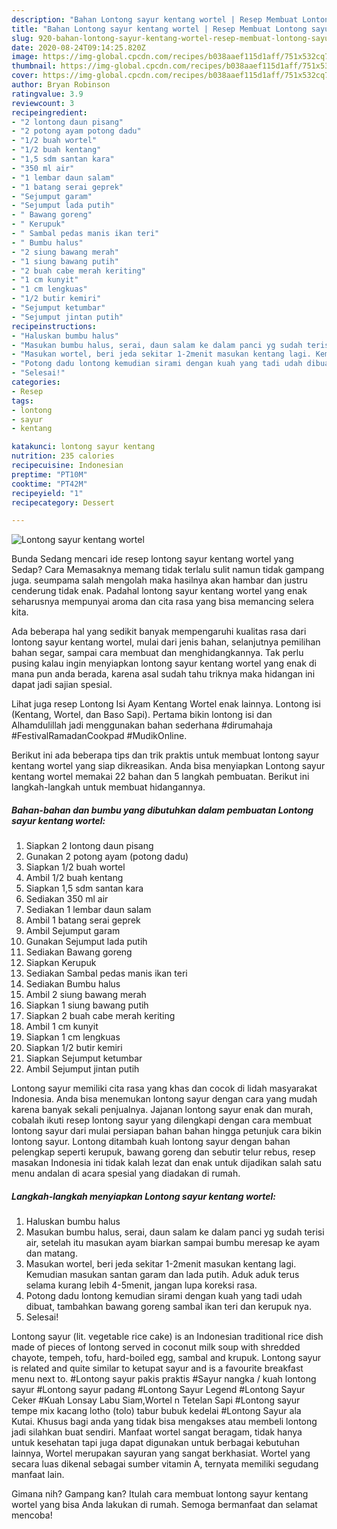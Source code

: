 ```yaml
---
description: "Bahan Lontong sayur kentang wortel | Resep Membuat Lontong sayur kentang wortel Yang Enak dan Simpel"
title: "Bahan Lontong sayur kentang wortel | Resep Membuat Lontong sayur kentang wortel Yang Enak dan Simpel"
slug: 920-bahan-lontong-sayur-kentang-wortel-resep-membuat-lontong-sayur-kentang-wortel-yang-enak-dan-simpel
date: 2020-08-24T09:14:25.820Z
image: https://img-global.cpcdn.com/recipes/b038aaef115d1aff/751x532cq70/lontong-sayur-kentang-wortel-foto-resep-utama.jpg
thumbnail: https://img-global.cpcdn.com/recipes/b038aaef115d1aff/751x532cq70/lontong-sayur-kentang-wortel-foto-resep-utama.jpg
cover: https://img-global.cpcdn.com/recipes/b038aaef115d1aff/751x532cq70/lontong-sayur-kentang-wortel-foto-resep-utama.jpg
author: Bryan Robinson
ratingvalue: 3.9
reviewcount: 3
recipeingredient:
- "2 lontong daun pisang"
- "2 potong ayam potong dadu"
- "1/2 buah wortel"
- "1/2 buah kentang"
- "1,5 sdm santan kara"
- "350 ml air"
- "1 lembar daun salam"
- "1 batang serai geprek"
- "Sejumput garam"
- "Sejumput lada putih"
- " Bawang goreng"
- " Kerupuk"
- " Sambal pedas manis ikan teri"
- " Bumbu halus"
- "2 siung bawang merah"
- "1 siung bawang putih"
- "2 buah cabe merah keriting"
- "1 cm kunyit"
- "1 cm lengkuas"
- "1/2 butir kemiri"
- "Sejumput ketumbar"
- "Sejumput jintan putih"
recipeinstructions:
- "Haluskan bumbu halus"
- "Masukan bumbu halus, serai, daun salam ke dalam panci yg sudah terisi air, setelah itu masukan ayam biarkan sampai bumbu meresap ke ayam dan matang."
- "Masukan wortel, beri jeda sekitar 1-2menit masukan kentang lagi. Kemudian masukan santan garam dan lada putih. Aduk aduk terus selama kurang lebih 4-5menit, jangan lupa koreksi rasa."
- "Potong dadu lontong kemudian sirami dengan kuah yang tadi udah dibuat, tambahkan bawang goreng sambal ikan teri dan kerupuk nya."
- "Selesai!"
categories:
- Resep
tags:
- lontong
- sayur
- kentang

katakunci: lontong sayur kentang 
nutrition: 235 calories
recipecuisine: Indonesian
preptime: "PT10M"
cooktime: "PT42M"
recipeyield: "1"
recipecategory: Dessert

---
```



![Lontong sayur kentang wortel](https://img-global.cpcdn.com/recipes/b038aaef115d1aff/751x532cq70/lontong-sayur-kentang-wortel-foto-resep-utama.jpg)

Bunda Sedang mencari ide resep lontong sayur kentang wortel yang Sedap? Cara Memasaknya memang tidak terlalu sulit namun tidak gampang juga. seumpama salah mengolah maka hasilnya akan hambar dan justru cenderung tidak enak. Padahal lontong sayur kentang wortel yang enak seharusnya mempunyai aroma dan cita rasa yang bisa memancing selera kita.

Ada beberapa hal yang sedikit banyak mempengaruhi kualitas rasa dari lontong sayur kentang wortel, mulai dari jenis bahan, selanjutnya pemilihan bahan segar, sampai cara membuat dan menghidangkannya. Tak perlu pusing kalau ingin menyiapkan lontong sayur kentang wortel yang enak di mana pun anda berada, karena asal sudah tahu triknya maka hidangan ini dapat jadi sajian spesial.

Lihat juga resep Lontong Isi Ayam Kentang Wortel enak lainnya. Lontong isi (Kentang, Wortel, dan Baso Sapi). Pertama bikin lontong isi dan Alhamdulillah jadi menggunakan bahan sederhana #dirumahaja #FestivalRamadanCookpad #MudikOnline.


Berikut ini ada beberapa tips dan trik praktis untuk membuat lontong sayur kentang wortel yang siap dikreasikan. Anda bisa menyiapkan Lontong sayur kentang wortel memakai 22 bahan dan 5 langkah pembuatan. Berikut ini langkah-langkah untuk membuat hidangannya.

<!--inarticleads1-->

##### Bahan-bahan dan bumbu yang dibutuhkan dalam pembuatan Lontong sayur kentang wortel:

1. Siapkan 2 lontong daun pisang
1. Gunakan 2 potong ayam (potong dadu)
1. Siapkan 1/2 buah wortel
1. Ambil 1/2 buah kentang
1. Siapkan 1,5 sdm santan kara
1. Sediakan 350 ml air
1. Sediakan 1 lembar daun salam
1. Ambil 1 batang serai geprek
1. Ambil Sejumput garam
1. Gunakan Sejumput lada putih
1. Sediakan  Bawang goreng
1. Siapkan  Kerupuk
1. Sediakan  Sambal pedas manis ikan teri
1. Sediakan  Bumbu halus
1. Ambil 2 siung bawang merah
1. Siapkan 1 siung bawang putih
1. Siapkan 2 buah cabe merah keriting
1. Ambil 1 cm kunyit
1. Siapkan 1 cm lengkuas
1. Siapkan 1/2 butir kemiri
1. Siapkan Sejumput ketumbar
1. Ambil Sejumput jintan putih


Lontong sayur memiliki cita rasa yang khas dan cocok di lidah masyarakat Indonesia. Anda bisa menemukan lontong sayur dengan cara yang mudah karena banyak sekali penjualnya. Jajanan lontong sayur enak dan murah, cobalah ikuti resep lontong sayur yang dilengkapi dengan cara membuat lontong sayur dari mulai persiapan bahan bahan hingga petunjuk cara bikin lontong sayur. Lontong ditambah kuah lontong sayur dengan bahan pelengkap seperti kerupuk, bawang goreng dan sebutir telur rebus, resep masakan Indonesia ini tidak kalah lezat dan enak untuk dijadikan salah satu menu andalan di acara spesial yang diadakan di rumah. 

<!--inarticleads2-->

##### Langkah-langkah menyiapkan Lontong sayur kentang wortel:

1. Haluskan bumbu halus
1. Masukan bumbu halus, serai, daun salam ke dalam panci yg sudah terisi air, setelah itu masukan ayam biarkan sampai bumbu meresap ke ayam dan matang.
1. Masukan wortel, beri jeda sekitar 1-2menit masukan kentang lagi. Kemudian masukan santan garam dan lada putih. Aduk aduk terus selama kurang lebih 4-5menit, jangan lupa koreksi rasa.
1. Potong dadu lontong kemudian sirami dengan kuah yang tadi udah dibuat, tambahkan bawang goreng sambal ikan teri dan kerupuk nya.
1. Selesai!


Lontong sayur (lit. vegetable rice cake) is an Indonesian traditional rice dish made of pieces of lontong served in coconut milk soup with shredded chayote, tempeh, tofu, hard-boiled egg, sambal and krupuk. Lontong sayur is related and quite similar to ketupat sayur and is a favourite breakfast menu next to. #Lontong sayur pakis praktis #Sayur nangka / kuah lontong sayur #Lontong sayur padang #Lontong Sayur Legend #Lontong Sayur Ceker #Kuah Lonsay Labu Siam,Wortel n Tetelan Sapi #Lontong sayur tempe mix kacang lotho (tolo) tabur bubuk kedelai #Lontong Sayur ala Kutai. Khusus bagi anda yang tidak bisa mengakses atau membeli lontong jadi silahkan buat sendiri. Manfaat wortel sangat beragam, tidak hanya untuk kesehatan tapi juga dapat digunakan untuk berbagai kebutuhan lainnya, Wortel merupakan sayuran yang sangat berkhasiat. Wortel yang secara luas dikenal sebagai sumber vitamin A, ternyata memiliki segudang manfaat lain. 

Gimana nih? Gampang kan? Itulah cara membuat lontong sayur kentang wortel yang bisa Anda lakukan di rumah. Semoga bermanfaat dan selamat mencoba!
